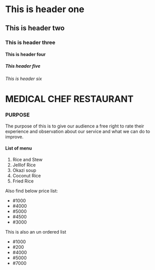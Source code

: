 # This is header one
## This is header two
### This is header three
#### This is header four
##### This header five
###### This is header six

# MEDICAL CHEF RESTAURANT
### PURPOSE
The purpose of this is to give our audience a free right to rate their experience and observation about our service and what we can do to improve.
#### List of menu
1. Rice and Stew
2. Jelllof Rice
3. Okazi soup
4. Coconut Rice
5. Fried Rice

 Also find below price list:
 * #1000
 * #4000
 * #5000
 * #4500
 * #3000

This is also an un ordered list
- #1000
- #200
- #4000
- #5000
- #7000

